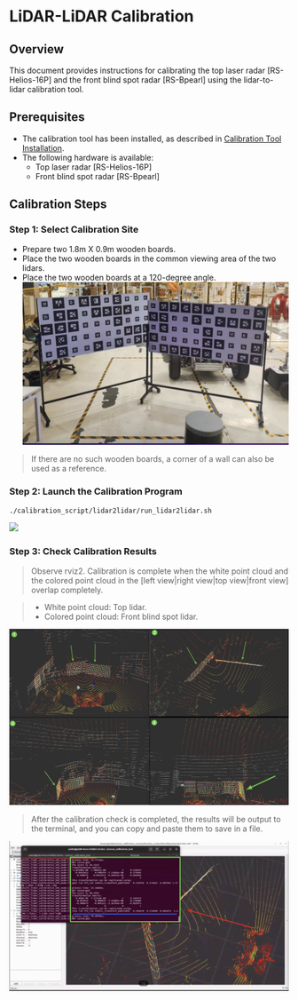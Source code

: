 # LiDAR-LiDAR Calibration

## Overview
This document provides instructions for calibrating the top laser radar [RS-Helios-16P] and the front blind spot radar [RS-Bpearl] using the lidar-to-lidar calibration tool.

## Prerequisites
- The calibration tool has been installed, as described in [Calibration Tool Installation](./Calibration-Tool-Installation.md).
- The following hardware is available:
    - Top laser radar [RS-Helios-16P]
    - Front blind spot radar [RS-Bpearl]

## Calibration Steps

### Step 1: Select Calibration Site
- Prepare two 1.8m X 0.9m wooden boards.
- Place the two wooden boards in the common viewing area of the two lidars.
- Place the two wooden boards at a 120-degree angle.
![](./image/lidar2lidar/object_of_reference.jpg)

> If there are no such wooden boards, a corner of a wall can also be used as a reference.

### Step 2: Launch the Calibration Program

```shell
./calibration_script/lidar2lidar/run_lidar2lidar.sh
```

![](./image/lidar2lidar/lidar2lidar.gif)

### Step 3: Check Calibration Results

> Observe rviz2. Calibration is complete when the white point cloud and the colored point cloud in the [left view|right view|top view|front view] overlap completely.

> - White point cloud: Top lidar.
> - Colored point cloud: Front blind spot lidar.

![](./image/lidar2lidar/lidar2lidar.jpg)

> After the calibration check is completed, the results will be output to the terminal, and you can copy and paste them to save in a file.

![](./image/lidar2lidar/result.jpg)